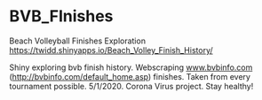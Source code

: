 # BVB_FInishes
Beach Volleyball Finishes Exploration
https://twidd.shinyapps.io/Beach_Volley_Finish_History/

Shiny exploring bvb finish history.
Webscraping www.bvbinfo.com (http://bvbinfo.com/default_home.asp) finishes. 
Taken from every tournament possible. 5/1/2020. Corona Virus project. Stay healthy!
